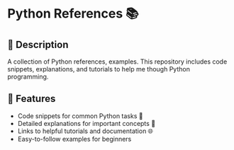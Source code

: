 # Python References 📚

## 📝 Description
A collection of Python references, examples. This repository includes code snippets, explanations, and tutorials to help me though Python programming.

## 🚀 Features
- Code snippets for common Python tasks 📝
- Detailed explanations for important concepts 🧠
- Links to helpful tutorials and documentation 🌐
- Easy-to-follow examples for beginners 

